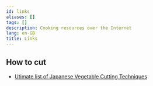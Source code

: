 ```yaml
---
id: links
aliases: []
tags: []
description: Cooking resources over the Internet
lang: en-GB
title: Links
---
```


## How to cut

- [Utimate list of Japanese Vegetable Cutting Techniques](https://thechefdojo.com/japanese-vegetable-cutting-techniques/)


